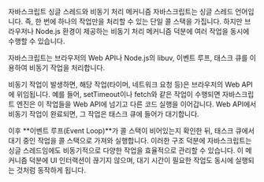 자바스크립트 싱글 스레드와 비동기 처리 메커니즘
자바스크립트는 싱글 스레드 언어입니다. 
즉, 한 번에 하나의 작업만을 처리할 수 있는 단일 콜 스택을 가집니다. 
하지만 브라우저나 Node.js 환경이 제공하는 비동기 처리 메커니즘 덕분에 여러 작업을 동시에 수행할 수 있습니다.

자바스크립트는 브라우저의 Web API나 Node.js의 libuv, 이벤트 루프, 태스크 큐를 이용하여 비동기 작업을 처리합니다.

비동기 작업이 발생하면, 해당 작업(타이머, 네트워크 요청 등)은 브라우저의 Web API에 위임됩니다. 예를 들어, setTimeout이나 fetch와 같은 작업이 수행되면 자바스크립트 엔진은 이 작업들을 Web API에 넘기고 다른 코드 실행을 이어갑니다. Web API에서 비동기 작업이 완료되면, 그 작업은 태스크 큐에 들어가 대기합니다.

이후 **이벤트 루프(Event Loop)**가 콜 스택이 비어있는지 확인한 뒤, 태스크 큐에서 대기 중인 작업을 콜 스택으로 가져와 실행합니다. 이러한 구조 덕분에 자바스크립트는 싱글 스레드임에도 비동기적으로 다양한 작업을 효율적으로 관리할 수 있습니다. 이 메커니즘 덕분에 UI 인터랙션이 끊기지 않으며, 대기 시간이 필요한 작업도 동시에 실행되는 것처럼 동작하게 됩니다.